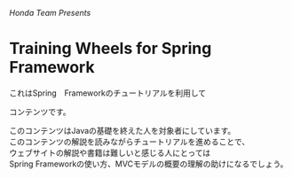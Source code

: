 _Honda Team Presents_  


Training Wheels for Spring Framework
=======

これはSpring　Frameworkのチュートリアルを利用して  
  
コンテンツです。  



このコンテンツはJavaの基礎を終えた人を対象者にしています。  
このコンテンツの解説を読みながらチュートリアルを進めることで、  
ウェブサイトの解説や書籍は難しいと感じる人にとっては   
Spring Frameworkの使い方、MVCモデルの概要の理解の助けになるでしょう。  

